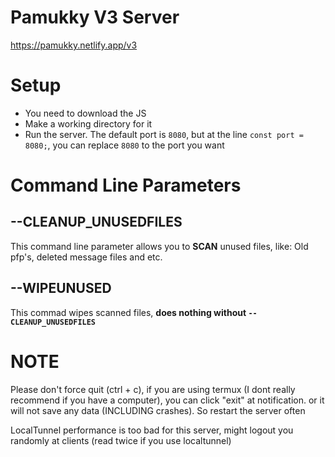 # Pamukky V3 Server
https://pamukky.netlify.app/v3
# Setup
* You need to download the JS
* Make a working directory for it
* Run the server. 
The default port is `8080`, but at the line `const port = 8080;`, you can replace `8080` to the port you want
# Command Line Parameters
## --CLEANUP_UNUSEDFILES
This command line parameter allows you to **SCAN** unused files, like: Old pfp's, deleted message files and etc.
## --WIPEUNUSED
This commad wipes scanned files, **does nothing without `--CLEANUP_UNUSEDFILES`**
# NOTE
Please don't force quit (ctrl + c), if you are using termux (I dont really recommend if you have a computer), you can click "exit" at notification. or it will not save any data (INCLUDING crashes). So restart the server often

LocalTunnel performance is too bad for this server, might logout you randomly at clients (read twice if you use localtunnel)
